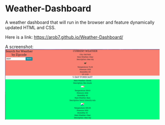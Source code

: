 # Weather-Dashboard
A weather dashboard that will run in the browser and feature dynamically updated HTML and CSS.

Here is a link: https://arob7.github.io/Weather-Dashboard/

A screenshot: <img src="assets/images/weatherappscreenshot.PNG" width="500">

